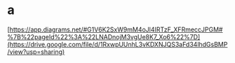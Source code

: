 # a

[https://app.diagrams.net/#G1V6K2SxW9mM4oJl4IRTzF_XFRmeccJPGM#%7B%22pageId%22%3A%22LNADnojM3vgUe8K7_Xo6%22%7D](https://drive.google.com/file/d/1RxwpUUnhL3vKDXNJQS3aFd34lhdGsBMP/view?usp=sharing)
